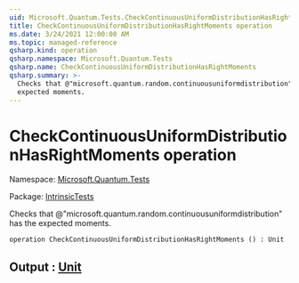 ```yaml
---
uid: Microsoft.Quantum.Tests.CheckContinuousUniformDistributionHasRightMoments
title: CheckContinuousUniformDistributionHasRightMoments operation
ms.date: 3/24/2021 12:00:00 AM
ms.topic: managed-reference
qsharp.kind: operation
qsharp.namespace: Microsoft.Quantum.Tests
qsharp.name: CheckContinuousUniformDistributionHasRightMoments
qsharp.summary: >-
  Checks that @"microsoft.quantum.random.continuousuniformdistribution" has the
  expected moments.
---
```


# CheckContinuousUniformDistributionHasRightMoments operation

Namespace: [Microsoft.Quantum.Tests](xref:Microsoft.Quantum.Tests)

Package: [IntrinsicTests](https://nuget.org/packages/IntrinsicTests)


Checks that @"microsoft.quantum.random.continuousuniformdistribution" has theexpected moments.

```qsharp
operation CheckContinuousUniformDistributionHasRightMoments () : Unit
```


## Output : [Unit](xref:microsoft.quantum.lang-ref.unit)

